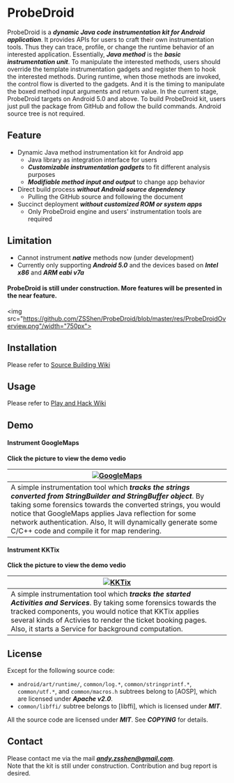 # **ProbeDroid**  

ProbeDroid is a ***dynamic Java code instrumentation kit for Android application***. It provides APIs for users to craft their own instrumentation tools. Thus they can trace, profile, or change the runtime behavior of an interested application. Essentially, ***Java method*** is the ***basic instrumentation unit***. To manipulate the interested methods, users should override the template instrumentation gadgets and register them to hook the interested methods. During runtime, when those methods are invoked, the control flow is diverted to the gadgets. And it is the timing to manipulate the boxed method input arguments and return value. In the current stage, ProbeDroid targets on Android 5.0 and above. To build ProbeDroid kit, users just pull the package from GitHub and follow the build commands. Android source tree is not required.  

## **Feature**  
+  Dynamic Java method instrumentation kit for Android app  
   +  Java library as integration interface for users  
   +  ***Customizable instrumentation gadgets*** to fit different analysis purposes  
   +  ***Modifiable method input and output*** to change app behavior  
+  Direct build process ***without Android source dependency***  
   +  Pulling the GitHub source and following the document  
+  Succinct deployment ***without customized ROM or system apps***  
   +  Only ProbeDroid engine and users' instrumentation tools are required  

## **Limitation**  
+  Cannot instrument ***native*** methods now (under development)  
+  Currently only supporting ***Android 5.0*** and the devices based on ***Intel x86*** and ***ARM eabi v7a*** 

#### ProbeDroid is still under construction. More features will be presented in the near feature. 

<img src="https://github.com/ZSShen/ProbeDroid/blob/master/res/ProbeDroidOverview.png"/width="750px">


## **Installation**
Please refer to [Source Building Wiki]

## **Usage**
Please refer to [Play and Hack Wiki]

## **Demo**

#### **Instrument GoogleMaps**
**Click the picture to view the demo vedio**  

| [![GoogleMaps](http://img.youtube.com/vi/6_kg-229yz4/hqdefault.jpg)](https://www.youtube.com/watch?v=6_kg-229yz4&nohtml5=False) |
|---|
| A simple instrumentation tool which ***tracks the strings converted from StringBuilder and StringBuffer object***. By taking some forensics towards the converted strings, you would notice that GoogleMaps applies Java reflection for some network authentication. Also, It will dynamically generate some C/C++ code and compile it for map rendering. |


#### **Instrument KKTix**
**Click the picture to view the demo vedio**  

| [![KKTix](http://img.youtube.com/vi/KV8gRs0xWQ8/hqdefault.jpg)](https://www.youtube.com/watch?v=KV8gRs0xWQ8) |
|---|
| A simple instrumentation tool which ***tracks the started Activities and Services***. By taking some forensics towards the tracked components, you would notice that KKTix applies several kinds of Activies to render the ticket booking pages. Also, it starts a  Service for background computation. |

## **License**
Except for the following source code:  
+ `android/art/runtime/`, `common/log.*`, `common/stringprintf.*`, `common/utf.*`, and `common/macros.h` subtrees belong to [AOSP], which are licensed under ***Apache v2.0***.  
+ `common/libffi/` subtree belongs to [libffi], which is licensed under ***MIT***.   

All the source code are licensed under ***MIT***. See ***COPYING*** for details.  


## **Contact**
Please contact me via the mail ***andy.zsshen@gmail.com***.  
Note that the kit is still under construction.  Contribution and bug report is desired.  

[Source Building Wiki]:https://github.com/ZSShen/ProbeDroid/wiki/Road-Map
[Play and Hack Wiki]:https://github.com/ZSShen/ProbeDroid/wiki/Road-Map
